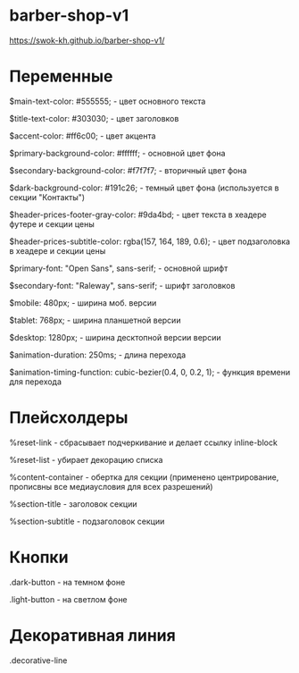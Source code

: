 # barber-shop-v1

https://swok-kh.github.io/barber-shop-v1/

# Переменные

\$main-text-color: #555555; - цвет основного текста

\$title-text-color: #303030; - цвет заголовков

\$accent-color: #ff6c00; - цвет акцента

\$primary-background-color: #ffffff; - основной цвет фона

\$secondary-background-color: #f7f7f7; - вторичный цвет фона

\$dark-background-color: #191c26; - темный цвет фона (используется в секции "Контакты")

\$header-prices-footer-gray-color: #9da4bd; - цвет текста в хеадере футере и секции цены

\$header-prices-subtitle-color: rgba(157, 164, 189, 0.6); - цвет подзаголовка в хеадере и секции цены

\$primary-font: "Open Sans", sans-serif; - основной шрифт

\$secondary-font: "Raleway", sans-serif; - шрифт заголовков

\$mobile: 480px; - ширина моб. версии

\$tablet: 768px; - ширина планшетной версии

\$desktop: 1280px; - ширина десктопной версии версии

\$animation-duration: 250ms; - длина перехода

\$animation-timing-function: cubic-bezier(0.4, 0, 0.2, 1); - функция времени для перехода

# Плейсхолдеры

%reset-link - сбрасывает подчеркивание и делает ссылку inline-block

%reset-list - убирает декорацию списка

%content-container - обертка для секции (применено центрирование, прописвны все медиаусловия для всех разрешений)

%section-title - заголовок секции

%section-subtitle - подзаголовок секции

# Кнопки

.dark-button - на темном фоне

.light-button - на светлом фоне

# Декоративная линия

.decorative-line
